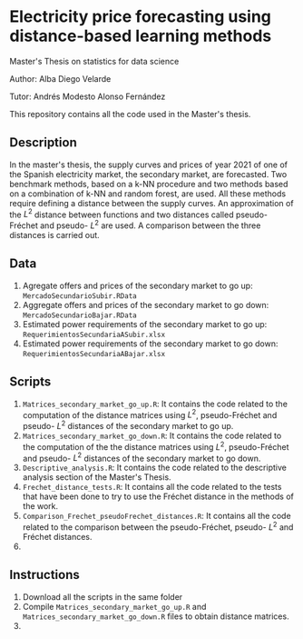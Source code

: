 # Electricity price forecasting using distance-based learning methods

Master's Thesis on statistics for data science

Author: Alba Diego Velarde

Tutor: Andrés Modesto Alonso Fernández

This repository contains all the code used in the Master's thesis.  

## Description 

In the master's thesis, the supply curves and prices of year 2021 of one of the Spanish electricity market, the secondary market, are forecasted. Two benchmark methods, based on a k-NN procedure and two methods based on a combination of k-NN and random forest, are used. All these methods require defining a distance between the supply curves. An approximation of the $L^2$ distance between functions and two distances called pseudo-Fréchet and pseudo- $L^2$ are used. A comparison between the three distances is carried out.

## Data

1.  Agregate offers and prices of the secondary market to go up: `MercadoSecundarioSubir.RData`
2.  Aggregate offers and prices of the secondary market to go down: `MercadoSecundarioBajar.RData`
3.  Estimated power requirements of the secondary market to go up: `RequerimientosSecundariaASubir.xlsx`
4.  Estimated power requirements of the secondary market to go down: `RequerimientosSecundariaABajar.xlsx`

## Scripts 

1. `Matrices_secondary_market_go_up.R`: It contains the code related to the computation of the distance matrices using $L^2$, pseudo-Fréchet and pseudo- $L^2$ distances of the secondary market to go up.
2. `Matrices_secondary_market_go_down.R`: It contains the code related to the computation of the the distance matrices using $L^2$, pseudo-Fréchet and pseudo- $L^2$ distances of the secondary market to go down.
3. `Descriptive_analysis.R`: It contains the code related to the descriptive analysis section of the Master's Thesis.
4. `Frechet_distance_tests.R`: It contains all the code related to the tests that have been done to try to use the Fréchet distance in the methods of the work.
5. `Comparison_Frechet_pseudoFrechet_distances.R`: It contains all the code related to the comparison between the pseudo-Fréchet, pseudo- $L^2$ and Fréchet distances.
6. 

## Instructions

1. Download all the scripts in the same folder
2. Compile `Matrices_secondary_market_go_up.R` and `Matrices_secondary_market_go_down.R` files to obtain distance matrices.
3. 
